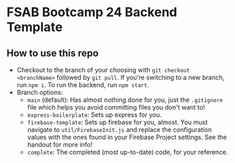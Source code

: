 # FSAB Bootcamp 24 Backend Template

## How to use this repo
- Checkout to the branch of your choosing with `git checkout <branchName>` followed by `git pull`. If you're switching to a new branch, run `npm i`. To run the backend, run `npm start`. 
- Branch options:
    - `main` (default): Has almost nothing done for you, just the `.gitignore` file which helps you avoid committing files you don't want to!
    - `express-boilerplate`: Sets up express for you. 
    - `firebase-template`: Sets up firebase for you, almost. You must navigate to `util/FirebaseInit.js` and replace the configuration values with the ones found in your Firebase Project settings. See the handout for more info!
    - `complete`: The completed (most up-to-date) code, for your reference. 
